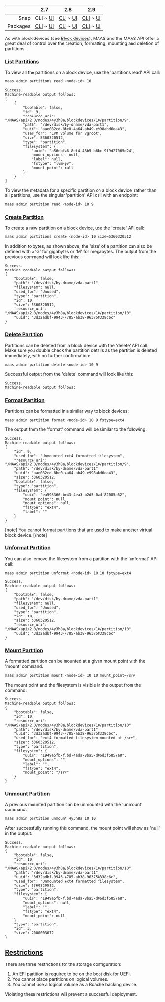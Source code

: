 <!-- deb-2-7-cli
||2.7|2.8|2.9|
|-----:|:-----:|:-----:|:-----:|
|Snap|[CLI](/t/partitions/2982) ~ [UI](/t/partitions/2983)|[CLI](/t/partitions/2984) ~ [UI](/t/partitions/2985)|[CLI](/t/partitions/2986) ~ [UI](/t/partitions/2987)|
|Packages|CLI ~ [UI](/t/partitions/2989)|[CLI](/t/partitions/2990) ~ [UI](/t/partitions/2991)|[CLI](/t/partitions/2992) ~ [UI](/t/partitions/2993)|
 deb-2-7-cli -->

<!-- deb-2-7-ui
||2.7|2.8|2.9|
|-----:|:-----:|:-----:|:-----:|
|Snap|[CLI](/t/partitions/2982) ~ [UI](/t/partitions/2983)|[CLI](/t/partitions/2984) ~ [UI](/t/partitions/2985)|[CLI](/t/partitions/2986) ~ [UI](/t/partitions/2987)|
|Packages|[CLI](/t/partitions/2988) ~ UI|[CLI](/t/partitions/2990) ~ [UI](/t/partitions/2991)|[CLI](/t/partitions/2992) ~ [UI](/t/partitions/2993)|
 deb-2-7-ui -->

<!-- deb-2-8-cli
||2.7|2.8|2.9|
|-----:|:-----:|:-----:|:-----:|
|Snap|[CLI](/t/partitions/2982) ~ [UI](/t/partitions/2983)|[CLI](/t/partitions/2984) ~ [UI](/t/partitions/2985)|[CLI](/t/partitions/2986) ~ [UI](/t/partitions/2987)|
|Packages|[CLI](/t/partitions/2988) ~ [UI](/t/partitions/2989)|CLI ~ [UI](/t/partitions/2991)|[CLI](/t/partitions/2992) ~ [UI](/t/partitions/2993)|
 deb-2-8-cli -->

<!-- deb-2-8-ui
||2.7|2.8|2.9|
|-----:|:-----:|:-----:|:-----:|
|Snap|[CLI](/t/partitions/2982) ~ [UI](/t/partitions/2983)|[CLI](/t/partitions/2984) ~ [UI](/t/partitions/2985)|[CLI](/t/partitions/2986) ~ [UI](/t/partitions/2987)|
|Packages|[CLI](/t/partitions/2988) ~ [UI](/t/partitions/2989)|[CLI](/t/partitions/2990) ~ UI|[CLI](/t/partitions/2992) ~ [UI](/t/partitions/2993)|
 deb-2-8-ui -->

<!-- deb-2-9-cli
||2.7|2.8|2.9|
|-----:|:-----:|:-----:|:-----:|
|Snap|[CLI](/t/partitions/2982) ~ [UI](/t/partitions/2983)|[CLI](/t/partitions/2984) ~ [UI](/t/partitions/2985)|[CLI](/t/partitions/2986) ~ [UI](/t/partitions/2987)|
|Packages|[CLI](/t/partitions/2988) ~ [UI](/t/partitions/2989)|[CLI](/t/partitions/2990) ~ [UI](/t/partitions/2991)|CLI ~ [UI](/t/partitions/2993)|
 deb-2-9-cli -->

<!-- deb-2-9-ui
||2.7|2.8|2.9|
|-----:|:-----:|:-----:|:-----:|
|Snap|[CLI](/t/partitions/2982) ~ [UI](/t/partitions/2983)|[CLI](/t/partitions/2984) ~ [UI](/t/partitions/2985)|[CLI](/t/partitions/2986) ~ [UI](/t/partitions/2987)|
|Packages|[CLI](/t/partitions/2988) ~ [UI](/t/partitions/2989)|[CLI](/t/partitions/2990) ~ [UI](/t/partitions/2991)|[CLI](/t/partitions/2992) ~ UI|
 deb-2-9-ui -->

||2.7|2.8|2.9|
|-----:|:-----:|:-----:|:-----:|
|Snap|CLI ~ [UI](/t/partitions/2983)|[CLI](/t/partitions/2984) ~ [UI](/t/partitions/2985)|[CLI](/t/partitions/2986) ~ [UI](/t/partitions/2987)|
|Packages|[CLI](/t/partitions/2988) ~ [UI](/t/partitions/2989)|[CLI](/t/partitions/2990) ~ [UI](/t/partitions/2991)|[CLI](/t/partitions/2992) ~ [UI](/t/partitions/2993)|

<!-- snap-2-7-ui
||2.7|2.8|2.9|
|-----:|:-----:|:-----:|:-----:|
|Snap|[CLI](/t/partitions/2982) ~ UI|[CLI](/t/partitions/2984) ~ [UI](/t/partitions/2985)|[CLI](/t/partitions/2986) ~ [UI](/t/partitions/2987)|
|Packages|[CLI](/t/partitions/2988) ~ [UI](/t/partitions/2989)|[CLI](/t/partitions/2990) ~ [UI](/t/partitions/2991)|[CLI](/t/partitions/2992) ~ [UI](/t/partitions/2993)|
 snap-2-7-ui -->

<!-- snap-2-8-cli
||2.7|2.8|2.9|
|-----:|:-----:|:-----:|:-----:|
|Snap|[CLI](/t/partitions/2982) ~ [UI](/t/partitions/2983)|CLI ~ [UI](/t/partitions/2985)|[CLI](/t/partitions/2986) ~ [UI](/t/partitions/2987)|
|Packages|[CLI](/t/partitions/2988) ~ [UI](/t/partitions/2989)|[CLI](/t/partitions/2990) ~ [UI](/t/partitions/2991)|[CLI](/t/partitions/2992) ~ [UI](/t/partitions/2993)|
 snap-2-8-cli -->

<!-- snap-2-8-ui
||2.7|2.8|2.9|
|-----:|:-----:|:-----:|:-----:|
|Snap|[CLI](/t/partitions/2982) ~ [UI](/t/partitions/2983)|[CLI](/t/partitions/2984) ~ UI|[CLI](/t/partitions/2986) ~ [UI](/t/partitions/2987)|
|Packages|[CLI](/t/partitions/2988) ~ [UI](/t/partitions/2989)|[CLI](/t/partitions/2990) ~ [UI](/t/partitions/2991)|[CLI](/t/partitions/2992) ~ [UI](/t/partitions/2993)|
 snap-2-8-ui -->

<!-- snap-2-9-cli
||2.7|2.8|2.9|
|-----:|:-----:|:-----:|:-----:|
|Snap|[CLI](/t/partitions/2982) ~ [UI](/t/partitions/2983)|[CLI](/t/partitions/2984) ~ [UI](/t/partitions/2985)|CLI ~ [UI](/t/partitions/2987)|
|Packages|[CLI](/t/partitions/2988) ~ [UI](/t/partitions/2989)|[CLI](/t/partitions/2990) ~ [UI](/t/partitions/2991)|[CLI](/t/partitions/2992) ~ [UI](/t/partitions/2993)|
 snap-2-9-cli -->

<!-- snap-2-9-ui
||2.7|2.8|2.9|
|-----:|:-----:|:-----:|:-----:|
|Snap|[CLI](/t/partitions/2982) ~ [UI](/t/partitions/2983)|[CLI](/t/partitions/2984) ~ [UI](/t/partitions/2985)|[CLI](/t/partitions/2986) ~ UI|
|Packages|[CLI](/t/partitions/2988) ~ [UI](/t/partitions/2989)|[CLI](/t/partitions/2990) ~ [UI](/t/partitions/2991)|[CLI](/t/partitions/2992) ~ [UI](/t/partitions/2993)|
 snap-2-9-ui -->

As with block devices (see [Block devices](/t/block-devices/749)), MAAS and the MAAS API offer a great deal of control over the creation, formatting, mounting and deletion of partitions.

<a href="#heading--list-partitions"><h3 id="heading--list-partitions">List Partitions</h3></a>

To view all the partitions on a block device, use the 'partitions read' API call:

``` bash
maas admin partitions read <node-id> 10
```

``` nohighlight
Success.
Machine-readable output follows:
[
    {
        "bootable": false,
        "id": 9,
        "resource_uri":
"/MAAS/api/2.0/nodes/4y3h8a/blockdevices/10/partition/9",
        "path": "/dev/disk/by-dname/vda-part1",
        "uuid": "aae082cd-8be0-4a64-ab49-e998abd6ea43",
        "used_for": "LVM volume for vgroot",
        "size": 5360320512,
        "type": "partition",
        "filesystem": {
            "uuid": "a56ebfa6-8ef4-48b5-b6bc-9f9d27065d24",
            "mount_options": null,
            "label": null,
            "fstype": "lvm-pv",
            "mount_point": null
        }
    }
]
```

To view the metadata for a specific partition on a block device, rather than all partitions, use the singular 'partition' API call with an endpoint:

``` bash
maas admin partition read <node-id> 10 9
```

<a href="#heading--create-partition"><h3 id="heading--create-partition">Create Partition</h3></a>

To create a new partition on a block device, use the 'create' API call:

``` bash
maas admin partitions create <node-id> 10 size=5360320512
```

In addition to bytes, as shown above, the 'size' of a partition can also be defined with a 'G' for gigabytes or 'M' for megabytes. The output from the previous command will look like this:

``` nohighlight
Success.
Machine-readable output follows:
{
    "bootable": false,
    "path": "/dev/disk/by-dname/vda-part1",
    "filesystem": null,
    "used_for": "Unused",
    "type": "partition",
    "id": 10,
    "size": 5360320512,
    "resource_uri": "/MAAS/api/2.0/nodes/4y3h8a/blockdevices/10/partition/10",
    "uuid": "3d32adbf-9943-4785-ab38-963758338c6c"
}
```

<a href="#heading--delete-partition"><h3 id="heading--delete-partition">Delete Partition</h3></a>

Partitions can be deleted from a block device with the 'delete' API call. Make sure you double check the partition details as the partition is deleted immediately, with no further confirmation:

``` bash
maas admin partition delete <node-id> 10 9
```

Successful output from the 'delete' command will look like this:

``` bash
Success.
Machine-readable output follows:
```

<a href="#heading--format-partition"><h3 id="heading--format-partition">Format Partition</h3></a>

Partitions can be formatted in a similar way to block devices:

``` bash
maas admin partition format <node-id> 10 9 fstype=ext4
```

The output from the 'format' command will be similar to the following:

``` nohighlight
Success.
Machine-readable output follows:
{
    "id": 9,
    "used_for": "Unmounted ext4 formatted filesystem",
    "resource_uri": "/MAAS/api/2.0/nodes/4y3h8a/blockdevices/10/partition/9",
    "path": "/dev/disk/by-dname/vda-part1",
    "uuid": "aae082cd-8be0-4a64-ab49-e998abd6ea43",
    "size": 5360320512,
    "bootable": false,
    "type": "partition",
    "filesystem": {
        "uuid": "ea593366-be43-4ea3-b2d5-0adf82085a62",
        "mount_point": null,
        "mount_options": null,
        "fstype": "ext4",
        "label": ""
    }
}
```

[note]
You cannot format partitions that are used to make another virtual block device.
[/note]

<a href="#heading--unformat-partition"><h3 id="heading--unformat-partition">Unformat Partition</h3></a>

You can also remove the filesystem from a partition with the 'unformat' API call:

``` bash
maas admin partition unformat <node-id> 10 10 fstype=ext4
```

``` nohighlight
Success.
Machine-readable output follows:
{
    "bootable": false,
    "path": "/dev/disk/by-dname/vda-part1",
    "filesystem": null,
    "used_for": "Unused",
    "type": "partition",
    "id": 10,
    "size": 5360320512,
    "resource_uri": "/MAAS/api/2.0/nodes/4y3h8a/blockdevices/10/partition/10",
    "uuid": "3d32adbf-9943-4785-ab38-963758338c6c"
}
```

<a href="#heading--mount-partition"><h3 id="heading--mount-partition">Mount Partition</h3></a>

A formatted partition can be mounted at a given mount point with the 'mount' command.

``` bash
maas admin partition mount <node-id> 10 10 mount_point=/srv
```

The mount point and the filesystem is visible in the output from the command:

``` nohighlight
Success.
Machine-readable output follows:
{
    "bootable": false,
    "id": 10,
    "resource_uri": "/MAAS/api/2.0/nodes/4y3h8a/blockdevices/10/partition/10",
    "path": "/dev/disk/by-dname/vda-part1",
    "uuid": "3d32adbf-9943-4785-ab38-963758338c6c",
    "used_for": "ext4 formatted filesystem mounted at /srv",
    "size": 5360320512,
    "type": "partition",
    "filesystem": {
        "uuid": "1949a5fb-f7bd-4ada-8ba5-d06d3f5857a8",
        "mount_options": "",
        "label": "",
        "fstype": "ext4",
        "mount_point": "/srv"
    }
}
```

<a href="#heading--unmount-partition"><h3 id="heading--unmount-partition">Unmount Partition</h3></a>

A previous mounted partition can be unmounted with the 'unmount' command:

``` bash
maas admin partition unmount 4y3h8a 10 10
```

After successfully running this command, the mount point will show as 'null' in the output:

``` nohighlight
Success.
Machine-readable output follows:
{
    "bootable": false,
    "id": 10,
    "resource_uri": "/MAAS/api/2.0/nodes/4y3h8a/blockdevices/10/partition/10",
    "path": "/dev/disk/by-dname/vda-part1",
    "uuid": "3d32adbf-9943-4785-ab38-963758338c6c",
    "used_for": "Unmounted ext4 formatted filesystem",
    "size": 5360320512,
    "type": "partition",
    "filesystem": {
        "uuid": "1949a5fb-f7bd-4ada-8ba5-d06d3f5857a8",
        "mount_options": null,
        "label": "",
        "fstype": "ext4",
        "mount_point": null
    }
    "type": "partition",
    "id": 3,
    "size": 2000003072
}
```

<a href="#heading--restrictions"><h2 id="heading--restrictions">Restrictions</h2></a>

There are three restrictions for the storage configuration:

1.   An EFI partition is required to be on the boot disk for UEFI.
2.   You cannot place partitions on logical volumes.
3.   You cannot use a logical volume as a Bcache backing device.

Violating these restrictions will prevent a successful deployment.